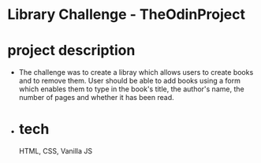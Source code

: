 # Library Challenge - TheOdinProject

# project description
- The challenge was to create a libray which allows users to create books and to remove them. User should be able to add books using a form which enables them to type in the book's title, the author's name, the number of pages and whether it has been read.

- # tech
  HTML, CSS, Vanilla JS
